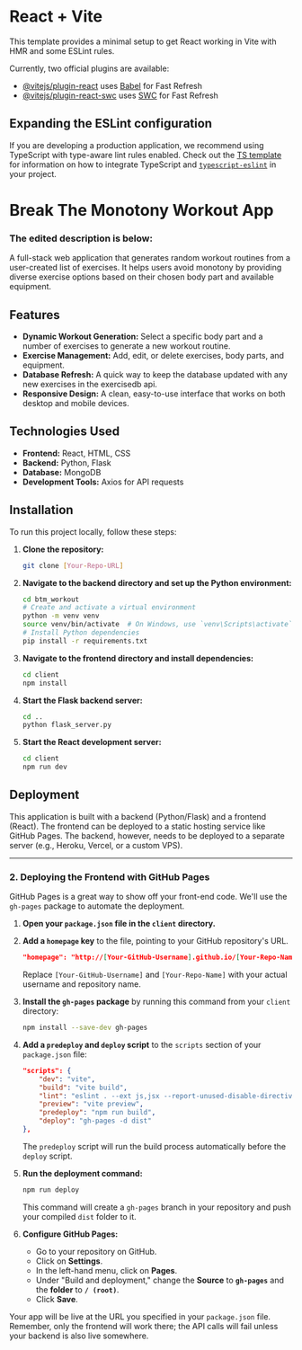 # React + Vite

This template provides a minimal setup to get React working in Vite with HMR and some ESLint rules.

Currently, two official plugins are available:

- [@vitejs/plugin-react](https://github.com/vitejs/vite-plugin-react/blob/main/packages/plugin-react) uses [Babel](https://babeljs.io/) for Fast Refresh
- [@vitejs/plugin-react-swc](https://github.com/vitejs/vite-plugin-react/blob/main/packages/plugin-react-swc) uses [SWC](https://swc.rs/) for Fast Refresh

## Expanding the ESLint configuration

If you are developing a production application, we recommend using TypeScript with type-aware lint rules enabled. Check out the [TS template](https://github.com/vitejs/vite/tree/main/packages/create-vite/template-react-ts) for information on how to integrate TypeScript and [`typescript-eslint`](https://typescript-eslint.io) in your project.


# Break The Monotony Workout App

### The edited description is below:
A full-stack web application that generates random workout routines from a user-created list of exercises. It helps users avoid monotony by providing diverse exercise options based on their chosen body part and available equipment.

## Features

- **Dynamic Workout Generation:** Select a specific body part and a number of exercises to generate a new workout routine.
- **Exercise Management:** Add, edit, or delete exercises, body parts, and equipment.
- **Database Refresh:** A quick way to keep the database updated with any new exercises in the exercisedb api.
- **Responsive Design:** A clean, easy-to-use interface that works on both desktop and mobile devices.

## Technologies Used

* **Frontend:** React, HTML, CSS
* **Backend:** Python, Flask
* **Database:** MongoDB
* **Development Tools:** Axios for API requests

## Installation

To run this project locally, follow these steps:

1.  **Clone the repository:**
    ```bash
    git clone [Your-Repo-URL]
    ```
2.  **Navigate to the backend directory and set up the Python environment:**
    ```bash
    cd btm_workout
    # Create and activate a virtual environment
    python -m venv venv
    source venv/bin/activate  # On Windows, use `venv\Scripts\activate`
    # Install Python dependencies
    pip install -r requirements.txt
    ```
3.  **Navigate to the frontend directory and install dependencies:**
    ```bash
    cd client
    npm install
    ```
4.  **Start the Flask backend server:**
    ```bash
    cd ..
    python flask_server.py
    ```
5.  **Start the React development server:**
    ```bash
    cd client
    npm run dev
    ```

## Deployment

This application is built with a backend (Python/Flask) and a frontend (React). The frontend can be deployed to a static hosting service like GitHub Pages. The backend, however, needs to be deployed to a separate server (e.g., Heroku, Vercel, or a custom VPS).

---

### **2. Deploying the Frontend with GitHub Pages**

GitHub Pages is a great way to show off your front-end code. We'll use the `gh-pages` package to automate the deployment.

1.  **Open your `package.json` file in the `client` directory.**

2.  **Add a `homepage` key** to the file, pointing to your GitHub repository's URL.

    ```json
    "homepage": "http://[Your-GitHub-Username].github.io/[Your-Repo-Name]",
    ```
    Replace `[Your-GitHub-Username]` and `[Your-Repo-Name]` with your actual username and repository name.

3.  **Install the `gh-pages` package** by running this command from your `client` directory:

    ```bash
    npm install --save-dev gh-pages
    ```

4.  **Add a `predeploy` and `deploy` script** to the `scripts` section of your `package.json` file:

    ```json
    "scripts": {
        "dev": "vite",
        "build": "vite build",
        "lint": "eslint . --ext js,jsx --report-unused-disable-directives --max-warnings 0",
        "preview": "vite preview",
        "predeploy": "npm run build",
        "deploy": "gh-pages -d dist"
    },
    ```
    The `predeploy` script will run the build process automatically before the `deploy` script.

5.  **Run the deployment command:**
    ```bash
    npm run deploy
    ```

    This command will create a `gh-pages` branch in your repository and push your compiled `dist` folder to it.

6.  **Configure GitHub Pages:**
    * Go to your repository on GitHub.
    * Click on **Settings**.
    * In the left-hand menu, click on **Pages**.
    * Under "Build and deployment," change the **Source** to **`gh-pages`** and the **folder** to **`/ (root)`**.
    * Click **Save**.

Your app will be live at the URL you specified in your `package.json` file. Remember, only the frontend will work there; the API calls will fail unless your backend is also live somewhere.